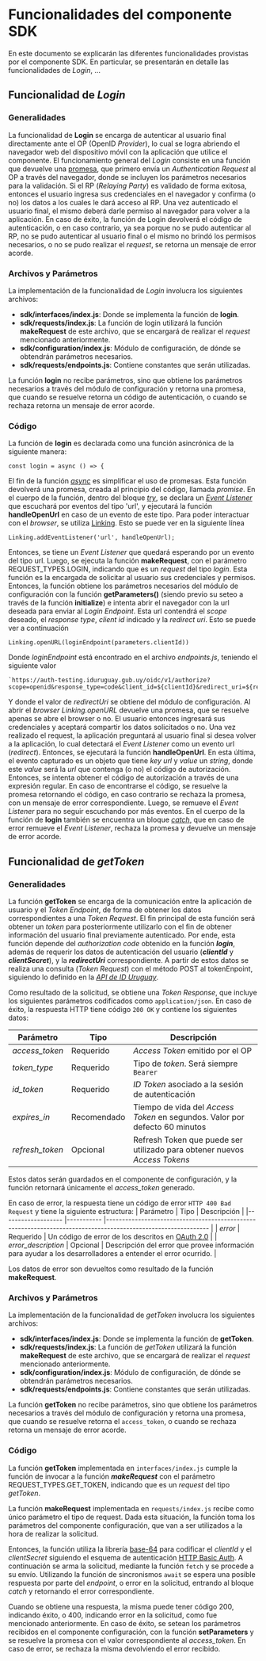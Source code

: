 # Funcionalidades del componente SDK
En este documento se explicarán las diferentes funcionalidades provistas por el componente SDK. En particular, se presentarán en detalle las funcionalidades de *Login*, ...

## Funcionalidad de *Login*

### Generalidades
La funcionalidad de **Login** se encarga de autenticar al usuario final directamente ante el OP (OpenID *Provider*), lo cual se logra abriendo el navegador web del dispositivo móvil con la aplicación que utilice el componente. El funcionamiento general del *Login* consiste en una función que devuelve una [promesa](https://developer.mozilla.org/es/docs/Web/JavaScript/Guide/Usar_promesas), que primero envía un *Authentication Request* al OP a través del navegador, donde se incluyen los parámetros necesarios para la validación. Si el RP (*Relaying Party*) es validado de forma exitosa, entonces el usuario ingresa sus credenciales en el navegador y confirma (o no) los datos a los cuales le dará acceso al RP. Una vez autenticado el usuario final, el mismo deberá darle permiso al navegador para volver a la aplicación. En caso de éxito, la función de Login devolverá el código de autenticación, o en caso contrario, ya sea porque no se pudo autenticar al RP, no se pudo autenticar al usuario final o el mismo no brindó los permisos necesarios, o no se pudo realizar el *request*, se retorna un mensaje de error acorde. 

### Archivos y Parámetros
La implementación de la funcionalidad de *Login* involucra los siguientes archivos:
* **sdk/interfaces/index.js**: Donde se implementa la función de **login**.
* **sdk/requests/index.js**: La función de login utilizará la función **makeRequest** de este archivo, que se encargará de realizar el *request* mencionado anteriormente.
*  **sdk/configuration/index.js**: Módulo de configuración, de dónde se obtendrán parámetros necesarios.
* **sdk/requests/endpoints.js**: Contiene constantes que serán utilizadas.

  
La función **login** no recibe parámetros, sino que obtiene los parámetros necesarios a través del módulo de configuración y retorna una promesa, que cuando se resuelve retorna un código de autenticación, o cuando se rechaza retorna un mensaje de error acorde. 

### Código
La función de **login** es declarada como una función asincrónica de la siguiente manera:

    const login = async () => {

El fin de la función [*async*](https://developer.mozilla.org/es/docs/Web/JavaScript/Referencia/Sentencias/funcion_asincrona) es simplificar el uso de promesas. Esta función devolverá una promesa, creada al principio del código, llamada *promise*. En el cuerpo de la función, dentro del bloque [*try*](https://developer.mozilla.org/es/docs/Web/JavaScript/Referencia/Sentencias/try...catch), se declara un [*Event Listener*](https://developer.mozilla.org/es/docs/Web/API/EventTarget/addEventListener) que escuchará por eventos del tipo 'url', y ejecutará la función **handleOpenUrl** en caso de un evento de este tipo. Para poder interactuar con el *browser*, se utiliza [Linking](https://reactnative.dev/docs/linking). Esto se puede ver en la siguiente línea 

    Linking.addEventListener('url', handleOpenUrl);

Entonces, se tiene un *Event Listener* que quedará esperando por un evento del tipo url. Luego, se ejecuta la función **makeRequest**, con el parámetro REQUEST_TYPES.LOGIN, indicando que es un *request* del tipo *login*. Esta función es la encargada de solicitar al usuario sus credenciales y permisos. 
Entonces, la función obtiene los parámetros necesarios del módulo de configuración con la función **getParameters()** (siendo previo su seteo a través de la función **initialize**) e intenta abrir el navegador con la url deseada para enviar al *Login Endpoint*. Esta url contendrá el *scope* deseado, el *response type*, *client id* indicado y la *redirect uri*. Esto se puede ver a continuación

    Linking.openURL(loginEndpoint(parameters.clientId))
Donde *loginEndpoint* está encontrado en el archivo *endpoints.js*, teniendo el siguiente valor

    `https://auth-testing.iduruguay.gub.uy/oidc/v1/authorize?scope=openid&response_type=code&client_id=${clientId}&redirect_uri=${redirectUri}`

Y donde el valor de *redirectUri* se obtiene del módulo de configuración. Al abrir el *browser* *Linking.openURL* devuelve una promesa, que se resuelve apenas se abre el browser o no. El usuario entonces ingresará sus credenciales y aceptará compartir los datos solicitados o no. Una vez realizado el request, la aplicación preguntará al usuario final si desea volver a la aplicación, lo cual detectará el *Event Listener* como un evento url (*redirect*). Entonces, se ejecutará la función **handleOpenUrl**. En esta última, el evento capturado es un objeto que tiene *key url* y *value* un *string*, donde este *value* será la *url* que contenga (o no) el código de autorización. Entonces, se intenta obtener el código de autorización a través de una expresión regular. En caso de encontrarse el código, se resuelve la promesa retornando el código, en caso contrario se rechaza la promesa, con un mensaje de error correspondiente. Luego, se remueve el *Event Listener* para no seguir escuchando por más eventos. En el cuerpo de la función de **login** también se encuentra un bloque [*catch*](https://developer.mozilla.org/es/docs/Web/JavaScript/Referencia/Sentencias/try...catch), que en caso de error remueve el *Event Listener*, rechaza la promesa y devuelve un mensaje de error acorde.


## Funcionalidad de *getToken*

### Generalidades
La función **getToken** se encarga de la comunicación entre la aplicación de usuario  y el *Token Endpoint*, de forma de obtener los datos correspondientes a una *Token Request*. El fin principal de esta función será obtener un *token* para posteriormente utilizarlo con el fin de obtener información del usuario final previamente autenticado. Por ende, esta función depende del *authorization code* obtenido en la función ***login***, además de requerir los datos de autenticación del usuario (***clientId*** y ***clientSecret***), y la ***redirectUri*** correspondiente. A partir de estos datos se realiza una consulta (*Token Request*) con el método POST al tokenEnpoint, siguiendo lo definido en la [*API de ID Uruguay*](https://centroderecursos.agesic.gub.uy/web/seguridad/wiki/-/wiki/Main/ID+Uruguay+-+Integraci%C3%B3n+con+OpenID+Connect#section-ID+Uruguay+-+Integraci%C3%B3n+con+OpenID+Connect-Token+Endpoint+(/oidc/v1/token)). 

Como resultado de la solicitud, se obtiene una *Token Response*, que incluye los siguientes parámetros codificados como `application/json`. En caso de éxito, la respuesta HTTP tiene código `200 OK` y contiene los siguientes datos: 

| Parámetro     	| Tipo        	| Descripción                                                               	|
|---------------	|-------------	|---------------------------------------------------------------------------	|
| *access_token*  	| Requerido   	| *Access Token* emitido por el OP                                            	|
| *token_type*    	| Requerido   	| Tipo de *token*. Será siempre `Bearer`                                      	|
| *id_token*      	| Requerido   	| *ID Token* asociado a la sesión de autenticación                            	|
| *expires_in*    	| Recomendado 	| Tiempo de vida del *Access Token* en segundos. Valor por defecto 60 minutos 	|
| *refresh_token* 	| Opcional    	| Refresh Token que puede ser utilizado para obtener nuevos *Access Tokens*   	|

Estos datos serán guardados en el componente de configuración, y la función retornará únicamente el *access_token* generado.


En caso de error, la respuesta tiene un código de error `HTTP 400 Bad Request` y tiene la siguiente estructura:
| Parámetro         	| Tipo      	| Descripción                                                                                                  	|
|-------------------	|-----------	|--------------------------------------------------------------------------------------------------------------	|
| *error*             	| Requerido 	| Un código de error de los descritos en [OAuth 2.0](https://tools.ietf.org/html/rfc6749#section-5.1)                                                             	|
| *error_description* 	| Opcional  	| Descripción del error que provee información para ayudar a los desarrolladores a entender el error ocurrido. 	|

Los datos de error son devueltos como resultado de la función **makeRequest**.



### Archivos y Parámetros

La implementación de la funcionalidad de *getToken* involucra los siguientes archivos:
* **sdk/interfaces/index.js**: Donde se implementa la función de **getToken**.
* **sdk/requests/index.js**: La función de *getToken* utilizará la función **makeRequest** de este archivo, que se encargará de realizar el *request* mencionado anteriormente.
*  **sdk/configuration/index.js**: Módulo de configuración, de dónde se obtendrán parámetros necesarios.
* **sdk/requests/endpoints.js**: Contiene constantes que serán utilizadas.

  
La función **getToken** no recibe parámetros, sino que obtiene los parámetros necesarios a través del módulo de configuración y retorna una promesa, que cuando se resuelve retorna el `access_token`, o cuando se rechaza retorna un mensaje de error acorde. 


### Código

La función **getToken** implementada en `interfaces/index.js` cumple la función de invocar a la función ***makeRequest*** con el parámetro REQUEST_TYPES.GET_TOKEN, indicando que es un *request* del tipo *getToken*.

La función **makeRequest** implementada en `requests/index.js` recibe como único parámetro el tipo de request. Dada esta situación, la función toma los parámetros del componente configuración, que van a ser utilizados a la hora de realizar la solicitud.

Entonces, la función utiliza la librería [base-64](https://github.com/mathiasbynens/base64) para codificar el *clientId* y el *clientSecret* siguiendo el esquema de autenticación [HTTP Basic Auth](https://tools.ietf.org/html/rfc7617). A continuación se arma la solicitud, mediante la función `fetch` y se procede a su envío. Utilizando la función de sincronismos `await` se espera una posible respuesta por parte del *endpoint*, o error en la solicitud, entrando al bloque *catch* y retornando el error correspondiente.

Cuando se obtiene una respuesta, la misma puede tener código 200, indicando éxito, o 400, indicando error en la solicitud, como fue mencionado anteriormente. En caso de éxito, se setean los parámetros recibidos en el componente configuración, con la función **setParameters** y se resuelve la promesa con el valor correspondiente al *access_token*. En caso de error, se rechaza la misma devolviendo el error recibido.